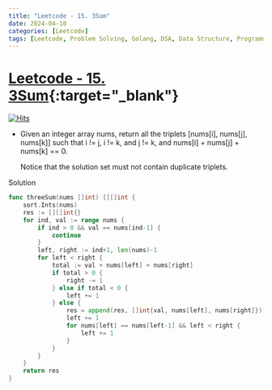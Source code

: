 ```yaml
---
title: "Leetcode - 15. 3Sum"
date: 2024-04-10
categories: [Leetcode]
tags: [Leetcode, Problem Solving, Golang, DSA, Data Structure, Programming, Algorithm, Array, Two Pointer, Sorting]
---
```


# [Leetcode - 15. 3Sum](https://leetcode.com/problems/3sum/description/){:target="_blank"}
[![Hits](https://hits.sh/mahinops.github.io/posts/leetcode-3sum.svg)](https://hits.sh/mahinops.github.io/posts/leetcode-3sum/)

- Given an integer array nums, return all the triplets [nums[i], nums[j], nums[k]] such that i != j, i != k, and j != k, and nums[i] + nums[j] + nums[k] == 0.

    Notice that the solution set must not contain duplicate triplets.

Solution
```go
func threeSum(nums []int) [][]int {
	sort.Ints(nums)
	res := [][]int{}
	for ind, val := range nums {
		if ind > 0 && val == nums[ind-1] {
			continue
		}
		left, right := ind+1, len(nums)-1
		for left < right {
			total := val + nums[left] + nums[right]
			if total > 0 {
				right -= 1
			} else if total < 0 {
				left += 1
			} else {
				res = append(res, []int{val, nums[left], nums[right]})
				left += 1
				for nums[left] == nums[left-1] && left < right {
					left += 1
				}
			}
		}
	}
	return res
}


```
